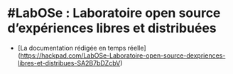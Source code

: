 # #LabOSe : Laboratoire open source d’expériences libres et distribuées

* [La documentation rédigée en temps réelle] (https://hackpad.com/LabOSe-Laboratoire-open-source-dexpriences-libres-et-distribues-SA2B7bDZcbV)


